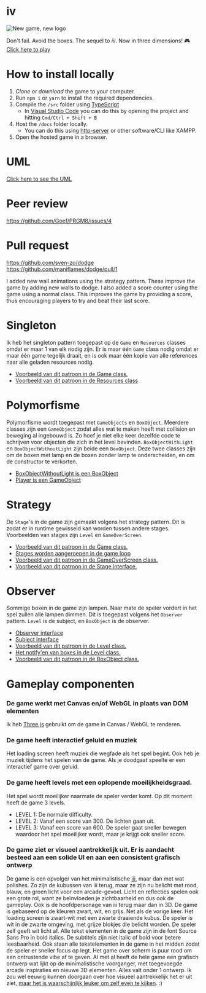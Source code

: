# iv
![New game, new logo](https://imgur.com/download/mEulzBQ)

Don't fail. Avoid the boxes. The sequel to _iii_. Now in three dimensions! :video_game:
[Click here to play](https://sven-zo.github.io/iv)

# How to install locally
1. *Clone or download* the game to your computer.
2. Run `npm i` or `yarn` to install the required dependencies.
3. Compile the `/src` folder using [TypeScript](https://www.typescriptlang.org/)
    - In [Visual Studio Code](https://code.visualstudio.com/) you can do this by opening the project and hitting `Cmd/Ctrl + Shift + B`
4. Host the `/docs` folder locally.
    - You can do this using [http-server](https://www.npmjs.com/package/http-server) or other software/CLI like XAMPP.
5. Open the hosted game in a browser.

# UML
[Click here to see the UML](https://drive.google.com/open?id=1HCWNaKqVOfY-K3LwaNsFza240T_ZfUFa)

# Peer review
https://github.com/Goef/PRGM8/issues/4

# Pull request
https://github.com/sven-zo/dodge
https://github.com/maniflames/dodge/pull/1

I added new wall animations using the strategy pattern. These improve the game by adding new walls to dodge.
I also added a score counter using the game using a normal class. This improves the game by providing a score, thus encouraging players to try and beat their last score.

# Singleton
Ik heb het singleton pattern toegepast op de `Game` en `Resources` classes omdat er maar 1 van elk nodig zijn. Er is maar één `Game` class nodig omdat er maar één game tegelijk draait, en is ook maar één kopie van alle references naar alle geladen resources nodig.

- [Voorbeeld van dit patroon in de Game class.](https://github.com/sven-zo/iv/blob/78bfe572eda9fd9ffbce3dc8fce0890eb9c615d3/src/game.ts#L83)
- [Voorbeeld van dit patroon in de Resources class](https://github.com/sven-zo/iv/blob/78bfe572eda9fd9ffbce3dc8fce0890eb9c615d3/src/resources.ts#L104)

# Polymorfisme
Polymorfisme wordt toegepast met `GameObjects` en `BoxObject`.
Meerdere classes zijn een `GameObject` zodat alles wat te maken heeft met collision en beweging al ingebouwd is. Zo hoef je niet elke keer dezelfde code te schrijven voor objecten die zich in het level bevinden.
`BoxObjectWithLight` en `BoxObjectWithoutLight` zijn beide een `BoxObject`. Deze twee classes zijn om de boxen met lamp en de boxen zonder lamp te onderscheiden, en om de constructor te verkorten.

- [BoxObjectWithoutLight is een BoxObject](https://github.com/sven-zo/iv/blob/master/src/gameObject/boxObjectWithoutLight.ts)
- [Player is een GameObject](https://github.com/sven-zo/iv/blob/master/src/gameObject/player/player.ts)

# Strategy
De `Stage`'s in de game zijn gemaakt volgens het strategy pattern. Dit is zodat er in runtime gewisseld kan worden tussen andere stages. Voorbeelden van stages zijn `Level` en `GameOverScreen`.

- [Voorbeeld van dit patroon in de Game class.](https://github.com/sven-zo/iv/blob/78bfe572eda9fd9ffbce3dc8fce0890eb9c615d3/src/game.ts#L63)
- [Stages worden aangeroepen in de game loop](https://github.com/sven-zo/iv/blob/78bfe572eda9fd9ffbce3dc8fce0890eb9c615d3/src/game.ts#L74)
- [Voorbeeld van dit patroon in de GameOverScreen class.](https://github.com/sven-zo/iv/blob/78bfe572eda9fd9ffbce3dc8fce0890eb9c615d3/src/stages/gameOverScreen.ts#L1)
- [Voorbeeld van dit patroon in de Stage interface.](https://github.com/sven-zo/iv/blob/master/src/stage.ts)

# Observer
Sommige boxen in de game zijn lampen. Naar mate de speler vordert in het spel zullen alle lampen dimmen. Dit is toegepast volgens het `Observer` pattern. `Level` is de subject, en `BoxObject` is de observer.

- [Observer interface](https://github.com/sven-zo/iv/blob/master/src/observer.ts)
- [Subject interface](https://github.com/sven-zo/iv/blob/master/src/subject.ts)
- [Voorbeeld van dit patroon in de Level class.](https://github.com/sven-zo/iv/blob/78bfe572eda9fd9ffbce3dc8fce0890eb9c615d3/src/stages/level.ts#L166)
- [Het notify'en van boxes in de Level class.](https://github.com/sven-zo/iv/blob/78bfe572eda9fd9ffbce3dc8fce0890eb9c615d3/src/stages/level.ts#L88)
- [Voorbeeld van dit patroon in de BoxObject class.](https://github.com/sven-zo/iv/blob/78bfe572eda9fd9ffbce3dc8fce0890eb9c615d3/src/gameObject/boxObject.ts#L43)

# Gameplay componenten
### De game werkt met Canvas en/of WebGL in plaats van DOM elementen
Ik heb [Three.js](https://threejs.org/) gebruikt om de game in Canvas / WebGL te renderen.

### De game heeft interactief geluid en muziek
Het loading screen heeft muziek die wegfade als het spel begint. Ook heb je muziek tijdens het spelen van de game. Als je doodgaat speelte er een interactief game over geluid.


### De game heeft levels met een oplopende moeilijkheidsgraad.
Het spel wordt moeilijker naarmate de speler verder komt.
Op dit moment heeft de game 3 levels.
- LEVEL 1: De normale difficulty.
- LEVEL 2: Vanaf een score van 300. De lichten gaan uit.
- LEVEL 3: Vanaf een score van 600. De speler gaat sneller bewegen waardoor het spel moeilijker wordt, maar je krijgt ook sneller score.

### De game ziet er visueel aantrekkelijk uit. Er is aandacht besteed aan een solide UI en aan een consistent grafisch ontwerp
De game is een opvolger van het minimalistische [iii](https://github.com/sven-zo/iii), maar dan met wat polishes. Zo zijn de kubussen van iii terug, maar ze zijn nu belicht met rood, blauw, en groen licht voor een arcade-gevoel. Licht en reflecties spelen ook een grote rol, want ze beïnvloeden je zichtbaarheid en dus ook de gameplay. Ook is de hoofdpersonage van iii terug maar dan in 3D. De game is gebaseerd op de kleuren zwart, wit, en grijs. Net als de vorige keer. Het loading screen is zwart-wit met een zwarte draaiende kubus. De speler is wit in de zwarte omgeving, met grijze blokjes die belicht worden. De speler zelf geeft wit licht af. Alle tekst elementen in de game zijn in de font Source Sans Pro in bold italics. De subtitels zijn niet italic of bold voor betere leesbaarheid. Ook staan alle tekstelementen in de game in het midden zodat de speler er sneller focus op legt. Het game over scherm is puur rood om een ontrustende vibe af te geven. Al met al heeft de hele game een grafisch ontwerp wat lijkt op de minimalistische voorganger, met toegevoegde arcade inspiraties en nieuwe 3D elementen. Alles valt onder 1 ontwerp.
Ik zou wel eeuwig kunnen doorgaan over hoe visueel aantrekkelijk het er uit ziet, [maar het is waarschijnlijk leuker om zelf even te kijken](https://sven-zo.github.io/iv/). :)
